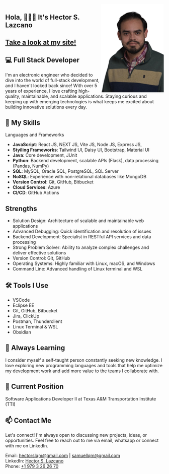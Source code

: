 <img align="right" src="./Photo.png" alt="Hector S. Lazcano" width="200"/>

## Hola,  🧑🏽‍💻 It's Hector S. Lazcano
## [Take a look at my site!](https://hector-lazcano.vercel.app/)
## 💻 Full Stack Developer
I'm an electronic engineer who decided to dive into the world of full-stack development, and I haven't looked back since! With over 5 years of experience, I love crafting high-quality, maintainable, and scalable applications. Staying curious and keeping up with emerging technologies is what keeps me excited about building innovative solutions every day.

## 🚀 My Skills
Languages and Frameworks

- **JavaScript**: React JS, NEXT JS, Vite JS, Node JS, Express JS,
- **Styiling Frameworks**: Tailwind UI, Daisy UI, Bootstrap, Material UI
- **Java**: Core development, JUnit
- **Python**: Backend development, scalable APIs (Flask), data processing (Pandas, NumPy)
- **SQL**: MySQL, Oracle SQL, PostgreSQL, SQL Server
- **NoSQL**: Experience with non-relational databases like MongoDB
- **Version Control**: Git, GitHub, Bitbucket
- **Cloud Services**: Azure
- **CI/CD**: GitHub Actions

## Strengths

- Solution Design: Architecture of scalable and maintainable web applications  
- Advanced Debugging: Quick identification and resolution of issues  
- Backend Development: Specialist in RESTful API services and data processing  
- Strong Problem Solver: Ability to analyze complex challenges and deliver effective solutions  
- Version Control: Git, GitHub  
- Operating Systems: Highly familiar with Linux, macOS, and Windows  
- Command Line: Advanced handling of Linux terminal and WSL

## 🛠️ Tools I Use

- VSCode
- Eclipse EE
- Git, GitHub, Bitbucket
- Jira, ClickUp
- Postman, Thunderclient
- Linux Terminal & WSL
- Obsidian

## 🌱 Always Learning
I consider myself a self-taught person constantly seeking new knowledge. I love exploring new programming languages and tools that help me optimize my development work and add more value to the teams I collaborate with.

## 💼 Current Position 
Software Applications Developer II at Texas A&M Transportation Institute (TTI)

## 📫 Contact Me
Let's connect! I'm always open to discussing new projects, ideas, or opportunities.
Feel free to reach out to me via email, whatsapp or connect with me on LinkedIn.

Email: [hectorslqm@gmail.com](mailto:hectorslqm@gmail.com) | [samuellqm@gmail.com](mailto:samuellqm@gmail.com)  
LinkedIn: [Hector S. Lazcano](https://www.linkedin.com/in/hector-samuel-lazcano-quintero-marmol-48a766148/)  
Phone: [+1 979 3 26 26 70](tel:+19793262670)
